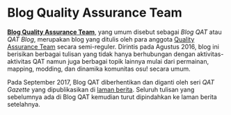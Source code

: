 # Blog Quality Assurance Team

**[Blog Quality Assurance Team](http://osuqat.tumblr.com)**, yang umum disebut sebagai *Blog QAT* atau *QAT Blog*, merupakan blog yang ditulis oleh para anggota [Quality Assurance Team](/wiki/Modding/Quality_Assurance_Team) secara semi-reguler. Dirintis pada Agustus 2016, blog ini berisikan berbagai tulisan yang tidak hanya berhubungan dengan aktivitas-aktivitas QAT namun juga berbagai topik lainnya mulai dari permainan, mapping, modding, dan dinamika komunitas osu! secara umum.

Pada September 2017, Blog QAT diberhentikan dan diganti oleh seri *QAT Gazette* yang dipublikasikan di [laman berita](https://osu.ppy.sh/home/news). Seluruh tulisan yang sebelumnya ada di Blog QAT kemudian turut dipindahkan ke laman berita setelahnya.